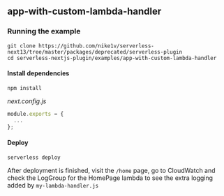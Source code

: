 ## app-with-custom-lambda-handler

### Running the example

```shell
git clone https://github.com/nike1v/serverless-next13/tree/master/packages/deprecated/serverless-plugin
cd serverless-nextjs-plugin/examples/app-with-custom-lambda-handler
```

#### Install dependencies

```shell
npm install
```

_next.config.js_

```js
module.exports = {
  ...
};
```

#### Deploy

`serverless deploy`

After deployment is finished, visit the `/home` page, go to CloudWatch and check the LogGroup for the HomePage lambda to see the extra logging added by `my-lambda-handler.js`
